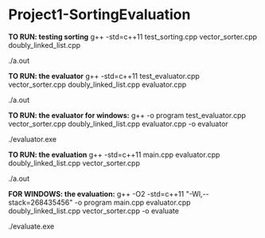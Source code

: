 # Project1-SortingEvaluation


**TO RUN: testing sorting**
g++ -std=c++11 test_sorting.cpp vector_sorter.cpp doubly_linked_list.cpp

./a.out

**TO RUN: the evaluator**
g++ -std=c++11 test_evaluator.cpp vector_sorter.cpp doubly_linked_list.cpp evaluator.cpp

./a.out

**TO RUN: the evaluator for windows:**
g++ -o program test_evaluator.cpp vector_sorter.cpp doubly_linked_list.cpp evaluator.cpp -o evaluator

./evaluator.exe


**TO RUN: the evaluation**
g++ -std=c++11 main.cpp evaluator.cpp doubly_linked_list.cpp vector_sorter.cpp

./a.out  

**FOR WINDOWS: the evaluation:**
g++ -O2 -std=c++11 "-Wl,--stack=268435456" -o program main.cpp evaluator.cpp doubly_linked_list.cpp vector_sorter.cpp -o evaluate

./evaluate.exe
